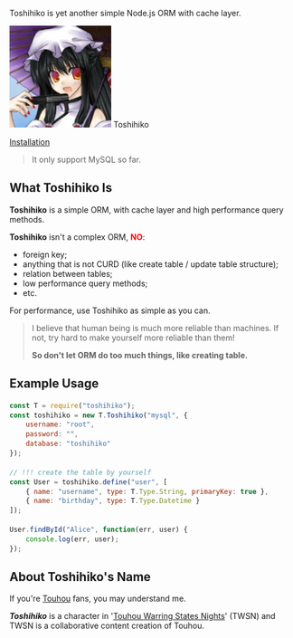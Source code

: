 Toshihiko is yet another simple Node.js ORM with cache layer.

<div id="teaser-home">
    <img src="toshihiko.jpeg" alt="Toshihiko | Yet another simple Node.js ORM" />
    <span>Toshihiko</span>
</div>

[Installation](docs/getting-started.md)

> It only support MySQL so far.

## What Toshihiko Is

**Toshihiko** is a simple ORM, with cache layer and high performance query methods.

**Toshihiko** isn't a complex ORM, <span style="color: red;">**NO**</span>:

+ foreign key;
+ anything that is not CURD (like create table / update table structure);
+ relation between tables;
+ low performance query methods;
+ etc.

For performance, use Toshihiko as simple as you can.

> I believe that human being is much more reliable than machines. If not, try hard to make yourself more reliable than them!
>
> **So don't let ORM do too much things, like creating table.**

## Example Usage

```javascript
const T = require("toshihiko");
const toshihiko = new T.Toshihiko("mysql", {
    username: "root",
    password: "",
    database: "toshihiko"
});

// !!! create the table by yourself
const User = toshihiko.define("user", [
    { name: "username", type: T.Type.String, primaryKey: true },
    { name: "birthday", type: T.Type.Datetime }
]);

User.findById("Alice", function(err, user) {
    console.log(err, user);
});
```

## About Toshihiko's Name

If you're [Touhou](https://www.touhouwiki.net) fans, you may understand me.

***Toshihiko*** is a character in '[Touhou Warring States Nights](http://tieba.baidu.com/p/1386358409)' (TWSN) and TWSN is a collaborative content creation of Touhou.

